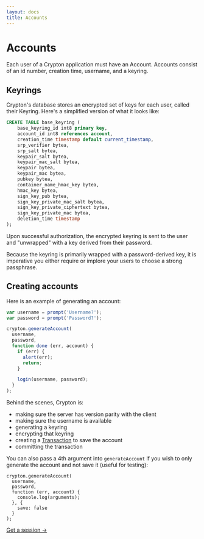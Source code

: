 ```yaml
---
layout: docs
title: Accounts
---
```


# Accounts

Each user of a Crypton application must have an Account. Accounts consist of an id number, creation time, username, and a keyring.

## Keyrings

Crypton's database stores an encrypted set of keys for each user, called their Keyring. Here's a simplified version of what it looks like:

````sql
CREATE TABLE base_keyring (
    base_keyring_id int8 primary key,
    account_id int8 references account,
    creation_time timestamp default current_timestamp,
    srp_verifier bytea,
    srp_salt bytea,
    keypair_salt bytea,
    keypair_mac_salt bytea,
    keypair bytea,
    keypair_mac bytea,
    pubkey bytea,
    container_name_hmac_key bytea,
    hmac_key bytea,
    sign_key_pub bytea,
    sign_key_private_mac_salt bytea,
    sign_key_private_ciphertext bytea,
    sign_key_private_mac bytea,
    deletion_time timestamp
);
````

Upon successful authorization, the encrypted keyring is sent to the user and "unwrapped" with a key derived from their password.

Because the keyring is primarily wrapped with a password-derived key, it is imperative you either require or implore your users to choose a strong passphrase.

## Creating accounts

Here is an example of generating an account:

````javascript
var username = prompt('Username?');
var password = prompt('Password?');

crypton.generateAccount(
  username,
  password,
  function done (err, account) {
    if (err) {
      alert(err);
      return;
    }

    login(username, password);
  }
);
````

Behind the scenes, Crypton is:

* making sure the server has version parity with the client
* making sure the username is available
* generating a keyring
* encrypting that keyring
* creating a [Transaction](/docs/concepts/transactions.html) to save the account
* committing the transaction

You can also pass a 4th argument into `generateAccount` if you wish to only generate the account and not save it (useful for testing):

````
crypton.generateAccount(
  username,
  password,
  function (err, account) {
    console.log(arguments);
  }, {
    save: false
  }
);
````

[Get a session &rarr;](/docs/concepts/sessions.html)
